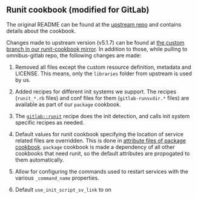 ## Runit cookbook (modified for GitLab)

The original README can be found at the [upstream repo](https://github.com/chef-cookbooks/runit/blob/master/README.md)
and contains details about the cookbook.

Changes made to upstream version (v5.1.7) can be found at
[the custom branch in our runit-cookbook mirror](https://gitlab.com/gitlab-org/build/omnibus-mirror/runit-cookbook/compare/v5.1.7...5-1-7-stable).
In addition to those, while pulling to omnibus-gitlab repo, the following
changes are made:

1. Removed all files except the custom resource definition, metadata and
   LICENSE. This means, only the `libraries` folder from upstream is used by us.

1. Added recipes for different init systems we support. The recipes
   (`runit_*.rb` files) and conf files for them (`gitlab-runsvdir.*` files) are
   available as part of our `package` cookbook.

1. The [`gitlab::runit`](files/gitlab-cookbooks/package/recipes/runit.rb) recipe
   does the init detection, and calls init system specific recipes as needed.

1. Default values for runit cookbook specifying the location of service related
   files are overridden. This is done in [attribute files of package cookbook](files/gitlab-cookbooks/package/attributes/default.rb).
   `package` cookbook is made a dependency of all other cookbooks that need
   runit, so the default attributes are propogated to them automatically.

1. Allow for configuring the commands used to restart services with the various `_command_name` properties.

1. Default `use_init_script_sv_link` to on
